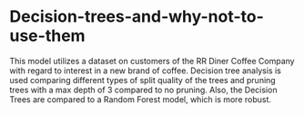 # Decision-trees-and-why-not-to-use-them

This model utilizes a dataset on customers of the RR Diner Coffee Company with regard to interest in a new brand of coffee.  Decision tree analysis is used comparing different types of split quality of the trees and pruning trees with a max depth of 3 compared to no pruning. Also, the Decision Trees are compared to  a Random Forest model, which is more robust. 
